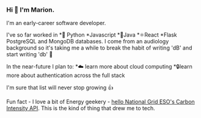 ### Hi 👋 I'm Marion.

I'm an early-career software developer.  

I've so far worked in
*🐍 Python 
*Javascript
*🧱Java
*⚛️React
*Flask
PostgreSQL and MongoDB databases.  I come from an audiology background so it's taking me a while to break the habit of writing 'dB' and start writing 'db' 🎵 

In the near-future I plan to:
*☁️ learn more about cloud computing
*🔒learn more about authentication across the full stack

I'm sure that list will never stop growing 👍

Fun fact - I love a bit of Energy geekery - [hello National Grid ESO's Carbon Intensity API](https://carbonintensity.org.uk/). This is the kind of thing that drew me to tech.


